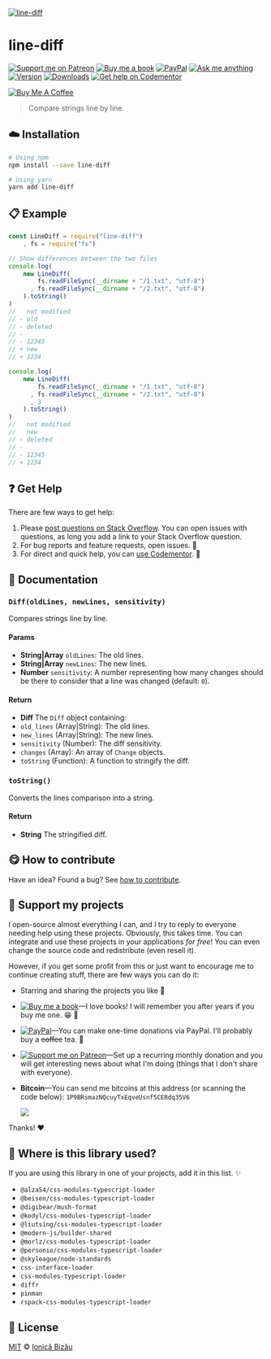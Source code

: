<!-- Please do not edit this file. Edit the `blah` field in the `package.json` instead. If in doubt, open an issue. -->








[![line-diff](http://i.imgur.com/LBR41CC.png)](#)











# line-diff

 [![Support me on Patreon][badge_patreon]][patreon] [![Buy me a book][badge_amazon]][amazon] [![PayPal][badge_paypal_donate]][paypal-donations] [![Ask me anything](https://img.shields.io/badge/ask%20me-anything-1abc9c.svg)](https://github.com/IonicaBizau/ama) [![Version](https://img.shields.io/npm/v/line-diff.svg)](https://www.npmjs.com/package/line-diff) [![Downloads](https://img.shields.io/npm/dt/line-diff.svg)](https://www.npmjs.com/package/line-diff) [![Get help on Codementor](https://cdn.codementor.io/badges/get_help_github.svg)](https://www.codementor.io/@johnnyb?utm_source=github&utm_medium=button&utm_term=johnnyb&utm_campaign=github)

<a href="https://www.buymeacoffee.com/H96WwChMy" target="_blank"><img src="https://www.buymeacoffee.com/assets/img/custom_images/yellow_img.png" alt="Buy Me A Coffee"></a>







> Compare strings line by line.

















## :cloud: Installation

```sh
# Using npm
npm install --save line-diff

# Using yarn
yarn add line-diff
```













## :clipboard: Example



```js
const LineDiff = require("line-diff")
    , fs = require("fs")

// Show differences between the two files
console.log(
    new LineDiff(
        fs.readFileSync(__dirname + "/1.txt", "utf-8")
      , fs.readFileSync(__dirname + "/2.txt", "utf-8")
    ).toString()
)
//   not modified
// - old
// - deleted
// -
// - 12345
// + new
// + 1234

console.log(
    new LineDiff(
        fs.readFileSync(__dirname + "/1.txt", "utf-8")
      , fs.readFileSync(__dirname + "/2.txt", "utf-8")
      , 3
    ).toString()
)
//   not modified
//   new
// - deleted
// -
// - 12345
// + 1234
```












## :question: Get Help

There are few ways to get help:



 1. Please [post questions on Stack Overflow](https://stackoverflow.com/questions/ask). You can open issues with questions, as long you add a link to your Stack Overflow question.
 2. For bug reports and feature requests, open issues. :bug:
 3. For direct and quick help, you can [use Codementor](https://www.codementor.io/johnnyb). :rocket:







## :memo: Documentation


### `Diff(oldLines, newLines, sensitivity)`
Compares strings line by line.

#### Params

- **String|Array** `oldLines`: The old lines.
- **String|Array** `newLines`: The new lines.
- **Number** `sensitivity`: A number representing how many changes should be there to consider that a line was changed (default: `0`).

#### Return
- **Diff** The `Diff` object containing:
 - `old_lines` (Array|String): The old lines.
 - `new_lines` (Array|String): The new lines.
 - `sensitivity` (Number): The diff sensitivity.
 - `changes` (Array): An array of `Change` objects.
 - `toString` (Function): A function to stringify the diff.

### `toString()`
Converts the lines comparison into a string.

#### Return
- **String** The stringified diff.














## :yum: How to contribute
Have an idea? Found a bug? See [how to contribute][contributing].


## :sparkling_heart: Support my projects
I open-source almost everything I can, and I try to reply to everyone needing help using these projects. Obviously,
this takes time. You can integrate and use these projects in your applications *for free*! You can even change the source code and redistribute (even resell it).

However, if you get some profit from this or just want to encourage me to continue creating stuff, there are few ways you can do it:


 - Starring and sharing the projects you like :rocket:
 - [![Buy me a book][badge_amazon]][amazon]—I love books! I will remember you after years if you buy me one. :grin: :book:
 - [![PayPal][badge_paypal]][paypal-donations]—You can make one-time donations via PayPal. I'll probably buy a ~~coffee~~ tea. :tea:
 - [![Support me on Patreon][badge_patreon]][patreon]—Set up a recurring monthly donation and you will get interesting news about what I'm doing (things that I don't share with everyone).
 - **Bitcoin**—You can send me bitcoins at this address (or scanning the code below): `1P9BRsmazNQcuyTxEqveUsnf5CERdq35V6`

    ![](https://i.imgur.com/z6OQI95.png)


Thanks! :heart:
















## :dizzy: Where is this library used?
If you are using this library in one of your projects, add it in this list. :sparkles:

 - `@alza54/css-modules-typescript-loader`
 - `@beisen/css-modules-typescript-loader`
 - `@digibear/mush-format`
 - `@kodyl/css-modules-typescript-loader`
 - `@liutsing/css-modules-typescript-loader`
 - `@modern-js/builder-shared`
 - `@morlz/css-modules-typescript-loader`
 - `@personio/css-modules-typescript-loader`
 - `@skyleague/node-standards`
 - `css-interface-loader`
 - `css-modules-typescript-loader`
 - `diffr`
 - `pinman`
 - `rspack-css-modules-typescript-loader`











## :scroll: License

[MIT][license] © [Ionică Bizău][website]






[license]: /LICENSE
[website]: https://ionicabizau.net
[contributing]: /CONTRIBUTING.md
[docs]: /DOCUMENTATION.md
[badge_patreon]: https://ionicabizau.github.io/badges/patreon.svg
[badge_amazon]: https://ionicabizau.github.io/badges/amazon.svg
[badge_paypal]: https://ionicabizau.github.io/badges/paypal.svg
[badge_paypal_donate]: https://ionicabizau.github.io/badges/paypal_donate.svg
[patreon]: https://www.patreon.com/ionicabizau
[amazon]: http://amzn.eu/hRo9sIZ
[paypal-donations]: https://www.paypal.com/cgi-bin/webscr?cmd=_s-xclick&hosted_button_id=RVXDDLKKLQRJW
